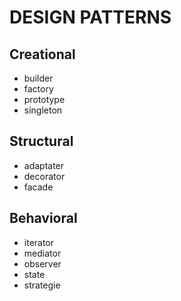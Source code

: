 # DESIGN PATTERNS

## Creational

- builder
- factory
- prototype
- singleton

## Structural

- adaptater
- decorator
- facade

## Behavioral

- iterator
- mediator
- observer
- state
- strategie

